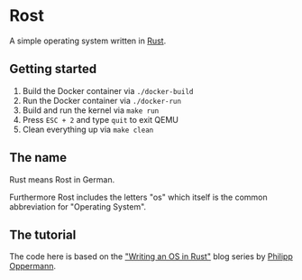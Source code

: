 # Rost

A simple operating system written in [Rust](https://www.rust-lang.org).

## Getting started

1.  Build the Docker container via `./docker-build`
1.  Run the Docker container via `./docker-run`
1.  Build and run the kernel via `make run`
1.  Press `ESC + 2` and type `quit` to exit QEMU
1.  Clean everything up via `make clean`

## The name

Rust means Rost in German.

Furthermore Rost includes the letters "os" which itself is the common abbreviation for "Operating System".

## The tutorial

The code here is based on the ["Writing an OS in Rust"](https://os.phil-opp.com) blog series by [Philipp Oppermann](https://github.com/phil-opp).
